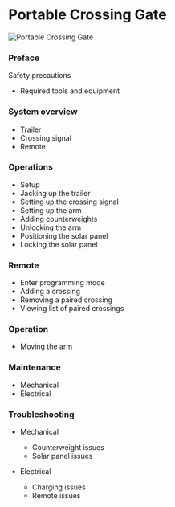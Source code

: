 # Portable Crossing Gate

![Portable Crossing Gate](assets/gate_aicher_text.png)

### Preface
Safety precautions
* Required tools and equipment

### System overview
* Trailer
* Crossing signal
* Remote

### Operations
* Setup
* Jacking up the trailer
* Setting up the crossing signal
* Setting up the arm
* Adding counterweights
* Unlocking the arm
* Positioning the solar panel
* Locking the solar panel

### Remote
* Enter programming mode
* Adding a crossing
* Removing a paired crossing
* Viewing list of paired crossings

### Operation
* Moving the arm

### Maintenance
* Mechanical
* Electrical
	
### Troubleshooting
* Mechanical
	* Counterweight issues
	* Solar panel issues

* Electrical
	* Charging issues
	* Remote issues
